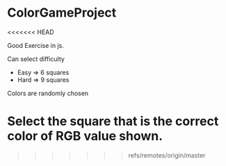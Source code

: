 # ColorGameProject
<<<<<<< HEAD

Good Exercise in js.

Can select difficulty
  - Easy => 6 squares
  - Hard => 9 squares

Colors are randomly chosen

Select the square that is the correct color of RGB
value shown.
=======
>>>>>>> refs/remotes/origin/master
